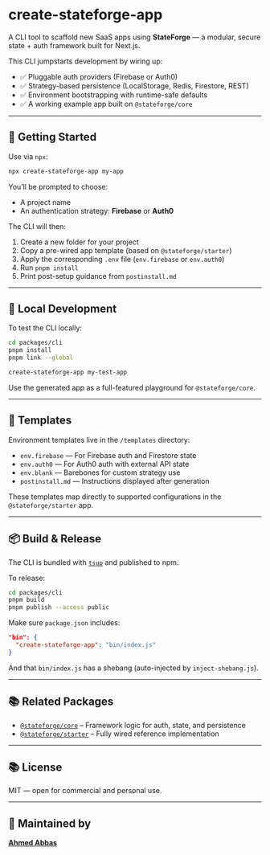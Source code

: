# create-stateforge-app

A CLI tool to scaffold new SaaS apps using **StateForge** — a modular, secure state + auth framework built for Next.js.

This CLI jumpstarts development by wiring up:
- ✅ Pluggable auth providers (Firebase or Auth0)
- ✅ Strategy-based persistence (LocalStorage, Redis, Firestore, REST)
- ✅ Environment bootstrapping with runtime-safe defaults
- ✅ A working example app built on `@stateforge/core`

---

## 🚀 Getting Started

Use via `npx`:

```bash
npx create-stateforge-app my-app
```

You’ll be prompted to choose:
- A project name
- An authentication strategy: **Firebase** or **Auth0**

The CLI will then:
1. Create a new folder for your project
2. Copy a pre-wired app template (based on `@stateforge/starter`)
3. Apply the corresponding `.env` file (`env.firebase` or `env.auth0`)
4. Run `pnpm install`
5. Print post-setup guidance from `postinstall.md`

---

## 🧪 Local Development

To test the CLI locally:

```bash
cd packages/cli
pnpm install
pnpm link --global

create-stateforge-app my-test-app
```

Use the generated app as a full-featured playground for `@stateforge/core`.

---

## 📁 Templates

Environment templates live in the `/templates` directory:

- `env.firebase` — For Firebase auth and Firestore state
- `env.auth0` — For Auth0 auth with external API state
- `env.blank` — Barebones for custom strategy use
- `postinstall.md` — Instructions displayed after generation

These templates map directly to supported configurations in the `@stateforge/starter` app.

---

## 📦 Build & Release

The CLI is bundled with [`tsup`](https://tsup.egoist.dev) and published to npm.

To release:

```bash
cd packages/cli
pnpm build
pnpm publish --access public
```

Make sure `package.json` includes:
```json
"bin": {
  "create-stateforge-app": "bin/index.js"
}
```

And that `bin/index.js` has a shebang (auto-injected by `inject-shebang.js`).

---

## 📚 Related Packages

- [`@stateforge/core`](../core) – Framework logic for auth, state, and persistence
- [`@stateforge/starter`](../starter) – Fully wired reference implementation

---

## 📚 License

MIT — open for commercial and personal use.

---

## 🙌 Maintained by

**[Ahmed Abbas](https://github.com/ahmed-abbas-code)**
